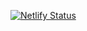 [![Netlify Status](https://api.netlify.com/api/v1/badges/c4389417-966f-4d30-be5f-6f1a96625840/deploy-status)](https://app.netlify.com/sites/mhm-osu/deploys)
